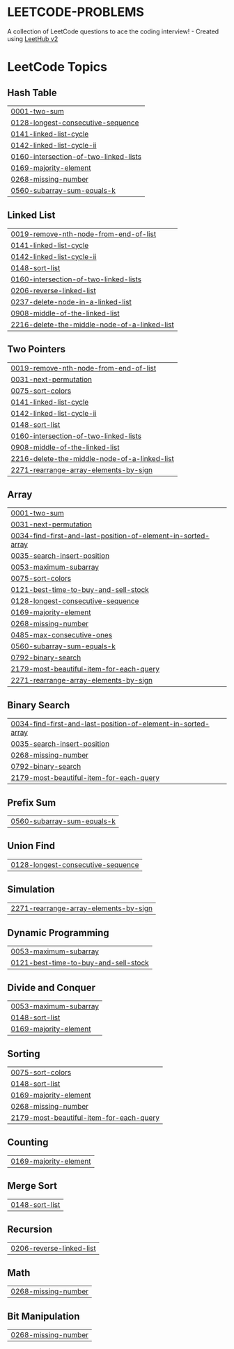 # LEETCODE-PROBLEMS
A collection of LeetCode questions to ace the coding interview! - Created using [LeetHub v2](https://github.com/arunbhardwaj/LeetHub-2.0)

<!---LeetCode Topics Start-->
# LeetCode Topics
## Hash Table
|  |
| ------- |
| [0001-two-sum](https://github.com/arijitk930/LEETCODE-PROBLEMS/tree/master/0001-two-sum) |
| [0128-longest-consecutive-sequence](https://github.com/arijitk930/LEETCODE-PROBLEMS/tree/master/0128-longest-consecutive-sequence) |
| [0141-linked-list-cycle](https://github.com/arijitk930/LEETCODE-PROBLEMS/tree/master/0141-linked-list-cycle) |
| [0142-linked-list-cycle-ii](https://github.com/arijitk930/LEETCODE-PROBLEMS/tree/master/0142-linked-list-cycle-ii) |
| [0160-intersection-of-two-linked-lists](https://github.com/arijitk930/LEETCODE-PROBLEMS/tree/master/0160-intersection-of-two-linked-lists) |
| [0169-majority-element](https://github.com/arijitk930/LEETCODE-PROBLEMS/tree/master/0169-majority-element) |
| [0268-missing-number](https://github.com/arijitk930/LEETCODE-PROBLEMS/tree/master/0268-missing-number) |
| [0560-subarray-sum-equals-k](https://github.com/arijitk930/LEETCODE-PROBLEMS/tree/master/0560-subarray-sum-equals-k) |
## Linked List
|  |
| ------- |
| [0019-remove-nth-node-from-end-of-list](https://github.com/arijitk930/LEETCODE-PROBLEMS/tree/master/0019-remove-nth-node-from-end-of-list) |
| [0141-linked-list-cycle](https://github.com/arijitk930/LEETCODE-PROBLEMS/tree/master/0141-linked-list-cycle) |
| [0142-linked-list-cycle-ii](https://github.com/arijitk930/LEETCODE-PROBLEMS/tree/master/0142-linked-list-cycle-ii) |
| [0148-sort-list](https://github.com/arijitk930/LEETCODE-PROBLEMS/tree/master/0148-sort-list) |
| [0160-intersection-of-two-linked-lists](https://github.com/arijitk930/LEETCODE-PROBLEMS/tree/master/0160-intersection-of-two-linked-lists) |
| [0206-reverse-linked-list](https://github.com/arijitk930/LEETCODE-PROBLEMS/tree/master/0206-reverse-linked-list) |
| [0237-delete-node-in-a-linked-list](https://github.com/arijitk930/LEETCODE-PROBLEMS/tree/master/0237-delete-node-in-a-linked-list) |
| [0908-middle-of-the-linked-list](https://github.com/arijitk930/LEETCODE-PROBLEMS/tree/master/0908-middle-of-the-linked-list) |
| [2216-delete-the-middle-node-of-a-linked-list](https://github.com/arijitk930/LEETCODE-PROBLEMS/tree/master/2216-delete-the-middle-node-of-a-linked-list) |
## Two Pointers
|  |
| ------- |
| [0019-remove-nth-node-from-end-of-list](https://github.com/arijitk930/LEETCODE-PROBLEMS/tree/master/0019-remove-nth-node-from-end-of-list) |
| [0031-next-permutation](https://github.com/arijitk930/LEETCODE-PROBLEMS/tree/master/0031-next-permutation) |
| [0075-sort-colors](https://github.com/arijitk930/LEETCODE-PROBLEMS/tree/master/0075-sort-colors) |
| [0141-linked-list-cycle](https://github.com/arijitk930/LEETCODE-PROBLEMS/tree/master/0141-linked-list-cycle) |
| [0142-linked-list-cycle-ii](https://github.com/arijitk930/LEETCODE-PROBLEMS/tree/master/0142-linked-list-cycle-ii) |
| [0148-sort-list](https://github.com/arijitk930/LEETCODE-PROBLEMS/tree/master/0148-sort-list) |
| [0160-intersection-of-two-linked-lists](https://github.com/arijitk930/LEETCODE-PROBLEMS/tree/master/0160-intersection-of-two-linked-lists) |
| [0908-middle-of-the-linked-list](https://github.com/arijitk930/LEETCODE-PROBLEMS/tree/master/0908-middle-of-the-linked-list) |
| [2216-delete-the-middle-node-of-a-linked-list](https://github.com/arijitk930/LEETCODE-PROBLEMS/tree/master/2216-delete-the-middle-node-of-a-linked-list) |
| [2271-rearrange-array-elements-by-sign](https://github.com/arijitk930/LEETCODE-PROBLEMS/tree/master/2271-rearrange-array-elements-by-sign) |
## Array
|  |
| ------- |
| [0001-two-sum](https://github.com/arijitk930/LEETCODE-PROBLEMS/tree/master/0001-two-sum) |
| [0031-next-permutation](https://github.com/arijitk930/LEETCODE-PROBLEMS/tree/master/0031-next-permutation) |
| [0034-find-first-and-last-position-of-element-in-sorted-array](https://github.com/arijitk930/LEETCODE-PROBLEMS/tree/master/0034-find-first-and-last-position-of-element-in-sorted-array) |
| [0035-search-insert-position](https://github.com/arijitk930/LEETCODE-PROBLEMS/tree/master/0035-search-insert-position) |
| [0053-maximum-subarray](https://github.com/arijitk930/LEETCODE-PROBLEMS/tree/master/0053-maximum-subarray) |
| [0075-sort-colors](https://github.com/arijitk930/LEETCODE-PROBLEMS/tree/master/0075-sort-colors) |
| [0121-best-time-to-buy-and-sell-stock](https://github.com/arijitk930/LEETCODE-PROBLEMS/tree/master/0121-best-time-to-buy-and-sell-stock) |
| [0128-longest-consecutive-sequence](https://github.com/arijitk930/LEETCODE-PROBLEMS/tree/master/0128-longest-consecutive-sequence) |
| [0169-majority-element](https://github.com/arijitk930/LEETCODE-PROBLEMS/tree/master/0169-majority-element) |
| [0268-missing-number](https://github.com/arijitk930/LEETCODE-PROBLEMS/tree/master/0268-missing-number) |
| [0485-max-consecutive-ones](https://github.com/arijitk930/LEETCODE-PROBLEMS/tree/master/0485-max-consecutive-ones) |
| [0560-subarray-sum-equals-k](https://github.com/arijitk930/LEETCODE-PROBLEMS/tree/master/0560-subarray-sum-equals-k) |
| [0792-binary-search](https://github.com/arijitk930/LEETCODE-PROBLEMS/tree/master/0792-binary-search) |
| [2179-most-beautiful-item-for-each-query](https://github.com/arijitk930/LEETCODE-PROBLEMS/tree/master/2179-most-beautiful-item-for-each-query) |
| [2271-rearrange-array-elements-by-sign](https://github.com/arijitk930/LEETCODE-PROBLEMS/tree/master/2271-rearrange-array-elements-by-sign) |
## Binary Search
|  |
| ------- |
| [0034-find-first-and-last-position-of-element-in-sorted-array](https://github.com/arijitk930/LEETCODE-PROBLEMS/tree/master/0034-find-first-and-last-position-of-element-in-sorted-array) |
| [0035-search-insert-position](https://github.com/arijitk930/LEETCODE-PROBLEMS/tree/master/0035-search-insert-position) |
| [0268-missing-number](https://github.com/arijitk930/LEETCODE-PROBLEMS/tree/master/0268-missing-number) |
| [0792-binary-search](https://github.com/arijitk930/LEETCODE-PROBLEMS/tree/master/0792-binary-search) |
| [2179-most-beautiful-item-for-each-query](https://github.com/arijitk930/LEETCODE-PROBLEMS/tree/master/2179-most-beautiful-item-for-each-query) |
## Prefix Sum
|  |
| ------- |
| [0560-subarray-sum-equals-k](https://github.com/arijitk930/LEETCODE-PROBLEMS/tree/master/0560-subarray-sum-equals-k) |
## Union Find
|  |
| ------- |
| [0128-longest-consecutive-sequence](https://github.com/arijitk930/LEETCODE-PROBLEMS/tree/master/0128-longest-consecutive-sequence) |
## Simulation
|  |
| ------- |
| [2271-rearrange-array-elements-by-sign](https://github.com/arijitk930/LEETCODE-PROBLEMS/tree/master/2271-rearrange-array-elements-by-sign) |
## Dynamic Programming
|  |
| ------- |
| [0053-maximum-subarray](https://github.com/arijitk930/LEETCODE-PROBLEMS/tree/master/0053-maximum-subarray) |
| [0121-best-time-to-buy-and-sell-stock](https://github.com/arijitk930/LEETCODE-PROBLEMS/tree/master/0121-best-time-to-buy-and-sell-stock) |
## Divide and Conquer
|  |
| ------- |
| [0053-maximum-subarray](https://github.com/arijitk930/LEETCODE-PROBLEMS/tree/master/0053-maximum-subarray) |
| [0148-sort-list](https://github.com/arijitk930/LEETCODE-PROBLEMS/tree/master/0148-sort-list) |
| [0169-majority-element](https://github.com/arijitk930/LEETCODE-PROBLEMS/tree/master/0169-majority-element) |
## Sorting
|  |
| ------- |
| [0075-sort-colors](https://github.com/arijitk930/LEETCODE-PROBLEMS/tree/master/0075-sort-colors) |
| [0148-sort-list](https://github.com/arijitk930/LEETCODE-PROBLEMS/tree/master/0148-sort-list) |
| [0169-majority-element](https://github.com/arijitk930/LEETCODE-PROBLEMS/tree/master/0169-majority-element) |
| [0268-missing-number](https://github.com/arijitk930/LEETCODE-PROBLEMS/tree/master/0268-missing-number) |
| [2179-most-beautiful-item-for-each-query](https://github.com/arijitk930/LEETCODE-PROBLEMS/tree/master/2179-most-beautiful-item-for-each-query) |
## Counting
|  |
| ------- |
| [0169-majority-element](https://github.com/arijitk930/LEETCODE-PROBLEMS/tree/master/0169-majority-element) |
## Merge Sort
|  |
| ------- |
| [0148-sort-list](https://github.com/arijitk930/LEETCODE-PROBLEMS/tree/master/0148-sort-list) |
## Recursion
|  |
| ------- |
| [0206-reverse-linked-list](https://github.com/arijitk930/LEETCODE-PROBLEMS/tree/master/0206-reverse-linked-list) |
## Math
|  |
| ------- |
| [0268-missing-number](https://github.com/arijitk930/LEETCODE-PROBLEMS/tree/master/0268-missing-number) |
## Bit Manipulation
|  |
| ------- |
| [0268-missing-number](https://github.com/arijitk930/LEETCODE-PROBLEMS/tree/master/0268-missing-number) |
<!---LeetCode Topics End-->